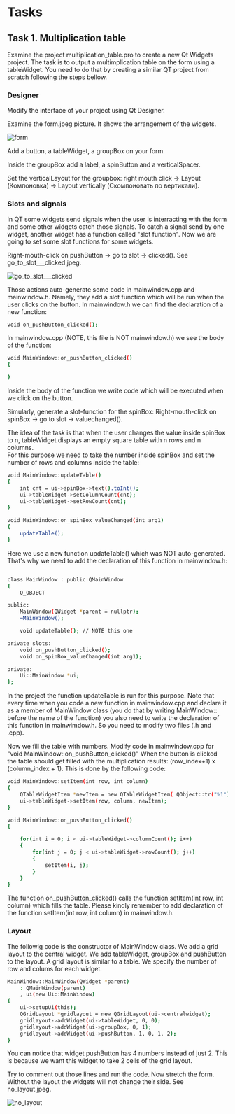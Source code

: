 # Tasks

## Task 1. Multiplication table 

Examine the project multiplication_table.pro to create a new Qt Widgets project. 
The task is to output a multimplication table on the form using a tableWidget. 
You need to do that by creating a similar QT project from scratch following the steps bellow. 

### Designer

Modify the interface of your project using Qt Designer.

Examine the form.jpeg picture. It shows the arrangement of the widgets.

![form](https://github.com/marymex/QT_layouts_buttons_tableWidget/blob/master/form.jpg)

Add a button, a tableWidget, a groupBox on your form.

Inside the groupBox add a label, a spinButton and a verticalSpacer.

Set the verticalLayout for the groupbox: right mouth click -> Layout (Компоновка) -> Layout vertically (Скомпоновать по вертикали).


### Slots and signals

In QT some widgets send signals when the user is interracting with the form and some other widgets catch those signals.
To catch a signal send by one widget, another widget has a function called "slot function". Now we are going to set some slot functions for some widgets. 

Right-mouth-click on pushButton -> go to slot -> clicked(). See go_to_slot___clicked.jpeg. 

![go_to_slot___clicked](https://github.com/marymex/QT_layouts_buttons_tableWidget/blob/master/go_to_slot___clicked.jpg)

Those actions auto-generate some code in mainwindow.cpp and mainwindow.h. Namely, they add a slot function which will be run when the user clicks on the button. In mainwindow.h we can find the declaration of a new function: 

```sh
void on_pushButton_clicked();
```

In mainwindow.cpp (NOTE, this file is NOT mainwindow.h) we see the body of the function:

```sh
void MainWindow::on_pushButton_clicked()
{

}
```

Inside the body of the function we write code which will be executed when we click on the button.

Simularly, generate a slot-function for the spinBox: Right-mouth-click on spinBox -> go to slot -> valuechanged().  

The idea of the task is that when the user changes the value inside spinBox to n, tableWidget displays an empty square table with n rows and n columns.   
For this purpose we need to take the number inside spinBox and set the number of rows and columns inside the table:  

```sh
void MainWindow::updateTable()
{
    int cnt = ui->spinBox->text().toInt();
    ui->tableWidget->setColumnCount(cnt);
    ui->tableWidget->setRowCount(cnt);
}

void MainWindow::on_spinBox_valueChanged(int arg1)
{
    updateTable();
}
```
Here we use a new function updateTable() which was NOT auto-generated. That's why we need to add the declaration of this function in mainwindow.h:

```sh

class MainWindow : public QMainWindow
{
    Q_OBJECT

public:
    MainWindow(QWidget *parent = nullptr);
    ~MainWindow();

    void updateTable(); // NOTE this one

private slots:
    void on_pushButton_clicked();
    void on_spinBox_valueChanged(int arg1);

private:
    Ui::MainWindow *ui;
};

```

In the project the function updateTable is run for this purpose. Note that every time when you code a new function in mainwindow.cpp and declare it as a member of MainWindow class (you do that by writing MainWindow:: before the name of the function) you also need to write the declaration of this function in mainwimdow.h. So you need to modify two files (.h and .cpp). 

Now we fill the table with numbers.
Modify code in mainwindow.cpp for "void MainWindow::on_pushButton_clicked()"
When the button is clicked the table should get filled with the multiplication results: (row_index+1) x (column_index + 1).
This is done by the following code: 

```sh
void MainWindow::setItem(int row, int column)
{
    QTableWidgetItem *newItem = new QTableWidgetItem( QObject::tr("%1").arg((row+1)*(column+1)) );
    ui->tableWidget->setItem(row, column, newItem);
}
```

```sh
void MainWindow::on_pushButton_clicked()
{

    for(int i = 0; i < ui->tableWidget->columnCount(); i++)
    {
        for(int j = 0; j < ui->tableWidget->rowCount(); j++)
        {
            setItem(i, j);
        }
    }
}
```

The function on_pushButton_clicked() calls the function setItem(int row, int column) which fills the table. Please kindly remember to add declaration of the function setItem(int row, int column) in mainwindow.h.  

### Layout 

The followig code is the constructor of MainWindow class. We add a grid layout to the central widget. We add tableWidget, groupBox and pushButton to the layout. A grid layout is similar to a table. We specify the number of row and colums for each widget.

```sh
MainWindow::MainWindow(QWidget *parent)
    : QMainWindow(parent)
    , ui(new Ui::MainWindow)
{
    ui->setupUi(this);
    QGridLayout *gridlayout = new QGridLayout(ui->centralwidget);
    gridlayout->addWidget(ui->tableWidget, 0, 0);
    gridlayout->addWidget(ui->groupBox, 0, 1);
    gridlayout->addWidget(ui->pushButton, 1, 0, 1, 2);
}
```
You can notice that widget pushButton has 4 numbers instead of just 2. This is because we want this widget to take 2 cells of the grid layout. 

Try to comment out those lines and run the code. Now stretch the form. Without the layout the widgets will not change their side. 
See no_layout.jpeg. 

![no_layout](https://github.com/marymex/QT_layouts_buttons_tableWidget/blob/master/no_layout.jpg)

